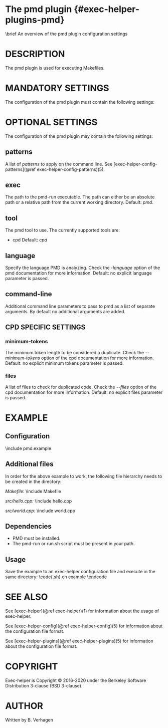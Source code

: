 The pmd plugin  {#exec-helper-plugins-pmd}
==============
\brief An overview of the pmd plugin configuration settings

# DESCRIPTION
The pmd plugin is used for executing Makefiles.

# MANDATORY SETTINGS
The configuration of the pmd plugin must contain the following settings:

# OPTIONAL SETTINGS
The configuration of the pmd plugin may contain the following settings:
 
## patterns
A list of _patterns_ to apply on the command line. See [exec-helper-config-patterns](@ref exec-helper-config-patterns)(5).

## exec
The path to the pmd-run executable. The path can either be an absolute path or a relative path from the current working directory. Default: _pmd_.

## tool
The pmd tool to use. The currently supported tools are:
  - cpd
Default: _cpd_

## language
Specify the language PMD is analyzing. Check the _-language_ option of the pmd documentation for more information. Default: no explicit language parameter is passed.

## command-line
Additional command line parameters to pass to pmd as a list of separate arguments. By default no additional arguments are added.

## CPD SPECIFIC SETTINGS
### minimum-tokens
The minimum token length to be considered a duplicate. Check the _--minimum-tokens_ option of the cpd documentation for more information. Default: no explicit minimum tokens parameter is passed.

### files
A list of files to check for duplicated code. Check the _--files_ option of the cpd documentation for more information. Default: no explicit files parameter is passed.

# EXAMPLE
## Configuration
\include pmd.example

## Additional files
In order for the above example to work, the following file hierarchy needs to be created in the directory:

_Makefile_:
\include Makefile

_src/hello.cpp:_
\include hello.cpp

_src/world.cpp:_
\include world.cpp

## Dependencies
  - PMD must be installed.
  - The pmd-run or run.sh script must be present in your path.

## Usage
Save the example to an exec-helper configuration file and execute in the same directory:
\code{.sh}
eh example
\endcode

# SEE ALSO
See [exec-helper](@ref exec-helper)(1) for information about the usage of exec-helper.

See [exec-helper-config](@ref exec-helper-config)(5) for information about the configuration file format.

See [exec-helper-plugins](@ref exec-helper-plugins)(5) for information about the configuration file format.

# COPYRIGHT
Exec-helper is Copyright &copy; 2016-2020 under the Berkeley Software Distribution 3-clause (BSD 3-clause).

# AUTHOR
Written by B. Verhagen
